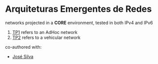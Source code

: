# Arquiteturas Emergentes de Redes
networks projected in a **CORE** environment, tested in both IPv4 and IPv6

1. [TP1](https://github.com/ggoncalopereira/MIEI-projects/tree/master/4th%20year/Arquiteturas%20Emergentes%20de%20Redes/TP1) refers to an AdHoc network
2. [TP2](https://github.com/ggoncalopereira/MIEI-projects/tree/master/4th%20year/Arquiteturas%20Emergentes%20de%20Redes/TP2) refers to a  vehicular network

co-authored with:
+ [José Silva](https://github.com/Jpvsilva)

